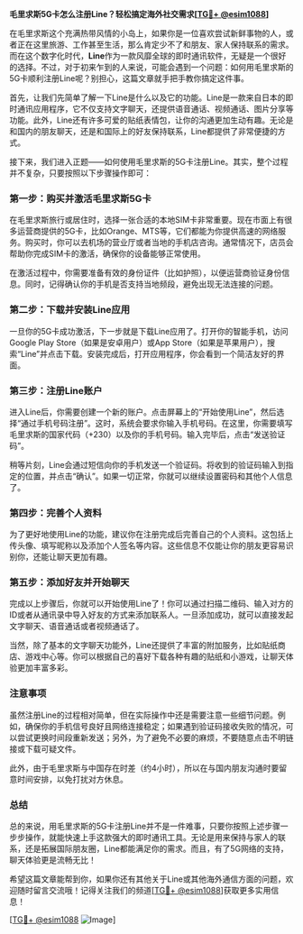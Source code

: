 **毛里求斯5G卡怎么注册Line？轻松搞定海外社交需求[[TG💪+ @esim1088](https://t.me/s/esim1088)]**

在毛里求斯这个充满热带风情的小岛上，如果你是一位喜欢尝试新鲜事物的人，或者正在这里旅游、工作甚至生活，那么肯定少不了和朋友、家人保持联系的需求。而在这个数字化时代，**Line**作为一款风靡全球的即时通讯软件，无疑是一个很好的选择。不过，对于初来乍到的人来说，可能会遇到一个问题：如何用毛里求斯的5G卡顺利注册Line呢？别担心，这篇文章就手把手教你搞定这件事。

首先，让我们先简单了解一下Line是什么以及它的功能。Line是一款来自日本的即时通讯应用程序，它不仅支持文字聊天，还提供语音通话、视频通话、图片分享等功能。此外，Line还有许多可爱的贴纸表情包，让你的沟通更加生动有趣。无论是和国内的朋友聊天，还是和国际上的好友保持联系，Line都提供了非常便捷的方式。

接下来，我们进入正题——如何使用毛里求斯的5G卡注册Line。其实，整个过程并不复杂，只要按照以下步骤操作即可：

### 第一步：购买并激活毛里求斯5G卡

在毛里求斯旅行或居住时，选择一张合适的本地SIM卡非常重要。现在市面上有很多运营商提供的5G卡，比如Orange、MTS等，它们都能为你提供高速的网络服务。购买时，你可以去机场的营业厅或者当地的手机店咨询。通常情况下，店员会帮助你完成SIM卡的激活，确保你的设备能够正常使用。

在激活过程中，你需要准备有效的身份证件（比如护照），以便运营商验证身份信息。同时，记得确认你的手机是否支持当地频段，避免出现无法连接的问题。

### 第二步：下载并安装Line应用

一旦你的5G卡成功激活，下一步就是下载Line应用了。打开你的智能手机，访问Google Play Store（如果是安卓用户）或App Store（如果是苹果用户），搜索“Line”并点击下载。安装完成后，打开应用程序，你会看到一个简洁友好的界面。

### 第三步：注册Line账户

进入Line后，你需要创建一个新的账户。点击屏幕上的“开始使用Line”，然后选择“通过手机号码注册”。这时，系统会要求你输入手机号码。在这里，你需要填写毛里求斯的国家代码（+230）以及你的手机号码。输入完毕后，点击“发送验证码”。

稍等片刻，Line会通过短信向你的手机发送一个验证码。将收到的验证码输入到指定的位置，并点击“确认”。如果一切正常，你就可以继续设置密码和其他个人信息了。

### 第四步：完善个人资料

为了更好地使用Line的功能，建议你在注册完成后完善自己的个人资料。这包括上传头像、填写昵称以及添加个人签名等内容。这些信息不仅能让你的朋友更容易识别你，还能让聊天更加有趣。

### 第五步：添加好友并开始聊天

完成以上步骤后，你就可以开始使用Line了！你可以通过扫描二维码、输入对方的ID或者从通讯录中导入好友的方式来添加联系人。一旦添加成功，就可以直接发起文字聊天、语音通话或者视频通话了。

当然，除了基本的文字聊天功能外，Line还提供了丰富的附加服务，比如贴纸商店、游戏中心等。你可以根据自己的喜好下载各种有趣的贴纸和小游戏，让聊天体验更加丰富多彩。

### 注意事项

虽然注册Line的过程相对简单，但在实际操作中还是需要注意一些细节问题。例如，确保你的手机信号良好且网络连接稳定；如果遇到验证码接收失败的情况，可以尝试更换时间段重新发送；另外，为了避免不必要的麻烦，不要随意点击不明链接或下载可疑文件。

此外，由于毛里求斯与中国存在时差（约4小时），所以在与国内朋友沟通时要留意时间安排，以免打扰对方休息。

### 总结

总的来说，用毛里求斯的5G卡注册Line并不是一件难事，只要你按照上述步骤一步步操作，就能快速上手这款强大的即时通讯工具。无论是用来保持与家人的联系，还是拓展国际朋友圈，Line都能满足你的需求。而且，有了5G网络的支持，聊天体验更是流畅无比！

希望这篇文章能帮到你，如果你还有其他关于Line或其他海外通信方面的问题，欢迎随时留言交流哦！记得关注我们的频道[[TG💪+ @esim1088](https://t.me/s/esim1088)]获取更多实用信息！

[[TG💪+ @esim1088](https://t.me/s/esim1088) ![Image](https://i.postimg.cc/4NQfJmqS/Snipaste-2025-05-13-00-14-12.png)]
